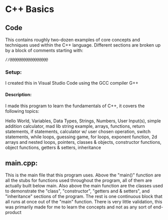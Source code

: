 # C++ Basics

## Code
This contains roughly two-dozen examples of core concepts and techniques used within the C++ language. Different sections are broken up by a block of comments starting with:

``
//@@@@@@@@@@@@@@@@@
``


### Setup:
I created this in Visual Studio Code using the GCC compiler G++

#### Description:
I made this program to learn the fundamentals of C++, it covers the following topics:

Hello World, Variables, Data Types, Strings, Numbers, User Input(s), simple addition calculator, mad lib string example, arrays, functions, return statements, if statements, calculator w/ user chosen operation, switch statements, while loops, guessing game, for loops, exponent function, 2d arrays and nested loops, pointers, classes & objects, constructor functions, object functions, getters & setters, inheritance

## main.cpp:
This is the main file that this program uses. Above the "main()" function are all the stubs for functions used throughout the program, all of them are actually built below main. Also above the main function are the classes used to demonstrate the "class", "constructor", "getters and & setters", and "inheritance" sections of the program. The rest is one continuous block that all runs at once out of the "main" function. There is very little validation, this was primarily made for me to learn the concepts and not as any sort of end-product